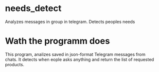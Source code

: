 # needs_detect
Analyzes messages in group in telegram. Detects peoples needs
# Wath the programm does
This program, analizes saved in json-format Telegram messages from chats. It detects when eople asks anything and return the list of requested products.
